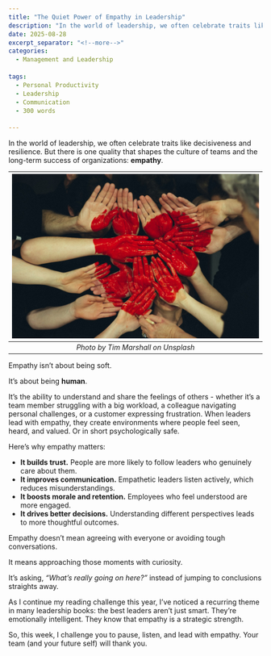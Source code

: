 ```yaml
---
title: "The Quiet Power of Empathy in Leadership"
description: "In the world of leadership, we often celebrate traits like decisiveness and resilience. But there is one quality that shapes the culture of teams and the long-term success of organizations: empathy."
date: 2025-08-28
excerpt_separator: "<!--more-->"
categories:
  - Management and Leadership

tags:
  - Personal Productivity
  - Leadership
  - Communication
  - 300 words

---
```


In the world of leadership, we often celebrate traits like decisiveness and resilience. But there is one quality that shapes the culture of teams and the long-term success of organizations: **empathy**.

| ![image](/assets/images/tim-marshall-handsheart-unsplash.jpg) |
|:--:|
| *Photo by Tim Marshall on Unsplash* |

Empathy isn’t about being soft.

It’s about being **human**.

It’s the ability to understand and share the feelings of others - whether it’s a team member struggling with a big workload, a colleague navigating personal challenges, or a customer expressing frustration. When leaders lead with empathy, they create environments where people feel seen, heard, and valued. Or in short psychologically safe.

Here’s why empathy matters:

- **It builds trust.** People are more likely to follow leaders who genuinely care about them.
- **It improves communication.** Empathetic leaders listen actively, which reduces misunderstandings.
- **It boosts morale and retention.** Employees who feel understood are more engaged.
- **It drives better decisions.** Understanding different perspectives leads to more thoughtful outcomes.

Empathy doesn’t mean agreeing with everyone or avoiding tough conversations.

It means approaching those moments with curiosity.

It’s asking, *“What’s really going on here?”* instead of jumping to conclusions straights away.

As I continue my reading challenge this year, I’ve noticed a recurring theme in many leadership books: the best leaders aren’t just smart. They’re emotionally intelligent. They know that empathy is a strategic strength.

So, this week, I challenge you to pause, listen, and lead with empathy. Your team (and your future self) will thank you.